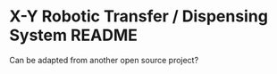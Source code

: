 # X-Y Robotic Transfer / Dispensing System README

Can be adapted from another open source project?
